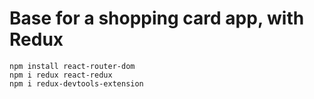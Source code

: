 # Base for a shopping card app, with Redux

    npm install react-router-dom
    npm i redux react-redux
    npm i redux-devtools-extension